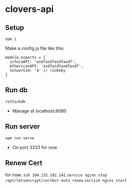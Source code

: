 # clovers-api

## Setup

`npm i`

Make a config.js file like this:
```
module.exports = {
  infuraAPI: 'asdfasdfasdfasdf',
  etherscanAPI: 'asdfasdfasdfasdf',
  networkId: '4' // rinkeby
}
```

## Run db

`rethinkdb`
- Manage at localhost:8080

## Run server

`npm run serve`
- On port 3333 for now


## Renew Cert
for now:
`ssh 104.131.181.241`
`service nginx stop`
`/opt/letsencrypt/certbot-auto renew`
`service nginx start`